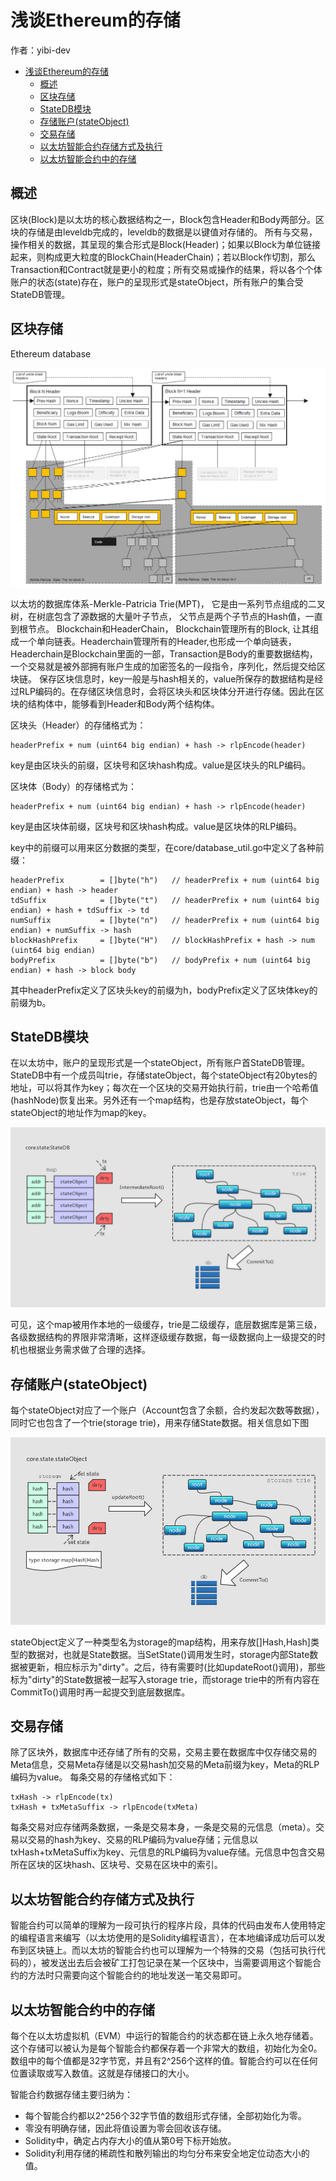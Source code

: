 # 浅谈Ethereum的存储
作者：yibi-dev

<!-- TOC -->

- [浅谈Ethereum的存储](#浅谈Ethereum的存储)
    - [概述](#概述)
    - [区块存储](#区块存储)
    - [StateDB模块](#StateDB模块)
    - [存储账户(stateObject)](#存储账户(stateObject))
    - [交易存储](#交易存储)
    - [以太坊智能合约存储方式及执行](#以太坊智能合约存储方式及执行)
    - [以太坊智能合约中的存储](#以太坊智能合约中的存储)


<!-- /TOC -->

## 概述

区块(Block)是以太坊的核心数据结构之一，Block包含Header和Body两部分。区块的存储是由leveldb完成的，leveldb的数据是以键值对存储的。
所有与交易，操作相关的数据，其呈现的集合形式是Block(Header)；如果以Block为单位链接起来，则构成更大粒度的BlockChain(HeaderChain)；若以Block作切割，那么Transaction和Contract就是更小的粒度；所有交易或操作的结果，将以各个个体账户的状态(state)存在，账户的呈现形式是stateObject，所有账户的集合受StateDB管理。

## 区块存储

Ethereum database

![优化架构示意](./images/ethereum_database.png)

以太坊的数据库体系-Merkle-Patricia Trie(MPT)， 它是由一系列节点组成的二叉树，在树底包含了源数据的大量叶子节点， 父节点是两个子节点的Hash值，一直到根节点。
Blockchain和HeaderChain， Blockchain管理所有的Block, 让其组成一个单向链表。Headerchain管理所有的Header,也形成一个单向链表， Headerchain是Blockchain里面的一部，Transaction是Body的重要数据结构，一个交易就是被外部拥有账户生成的加密签名的一段指令，序列化，然后提交给区块链。
保存区块信息时，key一般是与hash相关的，value所保存的数据结构是经过RLP编码的。在存储区块信息时，会将区块头和区块体分开进行存储。因此在区块的结构体中，能够看到Header和Body两个结构体。

区块头（Header）的存储格式为：
```
headerPrefix + num (uint64 big endian) + hash -> rlpEncode(header)
```
key是由区块头的前缀，区块号和区块hash构成。value是区块头的RLP编码。

区块体（Body）的存储格式为：
```
headerPrefix + num (uint64 big endian) + hash -> rlpEncode(header)
```
key是由区块体前缀，区块号和区块hash构成。value是区块体的RLP编码。

key中的前缀可以用来区分数据的类型，在core/database_util.go中定义了各种前缀：
```
headerPrefix        = []byte("h")   // headerPrefix + num (uint64 big endian) + hash -> header
tdSuffix            = []byte("t")   // headerPrefix + num (uint64 big endian) + hash + tdSuffix -> td
numSuffix           = []byte("n")   // headerPrefix + num (uint64 big endian) + numSuffix -> hash
blockHashPrefix     = []byte("H")   // blockHashPrefix + hash -> num (uint64 big endian)
bodyPrefix          = []byte("b")   // bodyPrefix + num (uint64 big endian) + hash -> block body
```
其中headerPrefix定义了区块头key的前缀为h，bodyPrefix定义了区块体key的前缀为b。

## StateDB模块

在以太坊中，账户的呈现形式是一个stateObject，所有账户首StateDB管理。StateDB中有一个成员叫trie，存储stateObject，每个stateObject有20bytes的地址，可以将其作为key；每次在一个区块的交易开始执行前，trie由一个哈希值(hashNode)恢复出来。另外还有一个map结构，也是存放stateObject，每个stateObject的地址作为map的key。

![StateDB架构](./images/statedb_architecture.png)

可见，这个map被用作本地的一级缓存，trie是二级缓存，底层数据库是第三级，各级数据结构的界限非常清晰，这样逐级缓存数据，每一级数据向上一级提交的时机也根据业务需求做了合理的选择。

## 存储账户(stateObject)

每个stateObject对应了一个账户（Account包含了余额，合约发起次数等数据），同时它也包含了一个trie(storage trie)，用来存储State数据。相关信息如下图

![stateObject](./images/stateobject.png)

stateObject定义了一种类型名为storage的map结构，用来存放[]Hash,Hash]类型的数据对，也就是State数据。当SetState()调用发生时，storage内部State数据被更新，相应标示为"dirty"。之后，待有需要时(比如updateRoot()调用)，那些标为"dirty"的State数据被一起写入storage trie，而storage trie中的所有内容在CommitTo()调用时再一起提交到底层数据库。

## 交易存储

除了区块外，数据库中还存储了所有的交易，交易主要在数据库中仅存储交易的Meta信息，交易Meta存储是以交易hash加交易的Meta前缀为key，Meta的RLP编码为value。
每条交易的存储格式如下：
```
txHash -> rlpEncode(tx)
txHash + txMetaSuffix -> rlpEncode(txMeta)
```
每条交易对应存储两条数据，一条是交易本身，一条是交易的元信息（meta）。交易以交易的hash为key、交易的RLP编码为value存储；元信息以txHash+txMetaSuffix为key、元信息的RLP编码为value存储。元信息中包含交易所在区块的区块hash、区块号、交易在区块中的索引。

## 以太坊智能合约存储方式及执行

智能合约可以简单的理解为一段可执行的程序片段，具体的代码由发布人使用特定的编程语言来编写（以太坊使用的是Solidity编程语言），在本地编译成功后可以发布到区块链上。而以太坊的智能合约也可以理解为一个特殊的交易（包括可执行代码的），被发送出去后会被矿工打包记录在某一个区块中，当需要调用这个智能合约的方法时只需要向这个智能合约的地址发送一笔交易即可。

## 以太坊智能合约中的存储

每个在以太坊虚拟机（EVM）中运行的智能合约的状态都在链上永久地存储着。这个存储可以被认为是每个智能合约都保存着一个非常大的数组，初始化为全0。数组中的每个值都是32字节宽，并且有2^256个这样的值。智能合约可以在任何位置读取或写入数值。这就是存储接口的大小。

智能合约数据存储主要归纳为：
- 每个智能合约都以2^256个32字节值的数组形式存储，全部初始化为零。
- 零没有明确存储，因此将值设置为零会回收该存储。
- Solidity中，确定占内存大小的值从第0号下标开始放。
- Solidity利用存储的稀疏性和散列输出的均匀分布来安全地定位动态大小的值。



